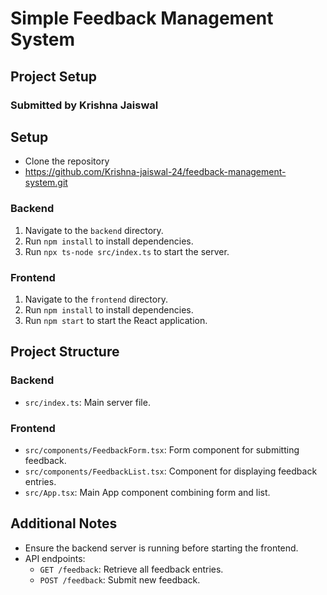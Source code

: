 
# Simple Feedback Management System

## Project Setup

### Submitted by Krishna Jaiswal

## Setup
- Clone the repository
- https://github.com/Krishna-jaiswal-24/feedback-management-system.git
### Backend

1. Navigate to the `backend` directory.
2. Run `npm install` to install dependencies.
3. Run `npx ts-node src/index.ts` to start the server.

### Frontend

1. Navigate to the `frontend` directory.
2. Run `npm install` to install dependencies.
3. Run `npm start` to start the React application.

## Project Structure

### Backend

- `src/index.ts`: Main server file.

### Frontend

- `src/components/FeedbackForm.tsx`: Form component for submitting feedback.
- `src/components/FeedbackList.tsx`: Component for displaying feedback entries.
- `src/App.tsx`: Main App component combining form and list.

## Additional Notes

- Ensure the backend server is running before starting the frontend.
- API endpoints:
    - `GET /feedback`: Retrieve all feedback entries.
    - `POST /feedback`: Submit new feedback.